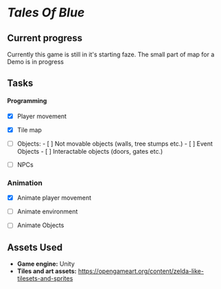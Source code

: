 # _Tales Of Blue_

## Current progress

Currently this game is still in it's starting faze.
The small part of map for a Demo is in progress

## Tasks

#### Programming
  - [x]  Player movement
  - [x]  Tile map
  - [ ]  Objects:
    - [ ] Not movable objects (walls, tree stumps etc.)
    - [ ] Event Objects
    - [ ] Interactable objects (doors, gates etc.)
  - [ ] NPCs


### Animation
  - [x] Animate player movement
  - [ ] Animate environment
  - [ ] Animate Objects


## Assets Used

- **Game engine:** Unity
- **Tiles and art assets:** https://opengameart.org/content/zelda-like-tilesets-and-sprites
